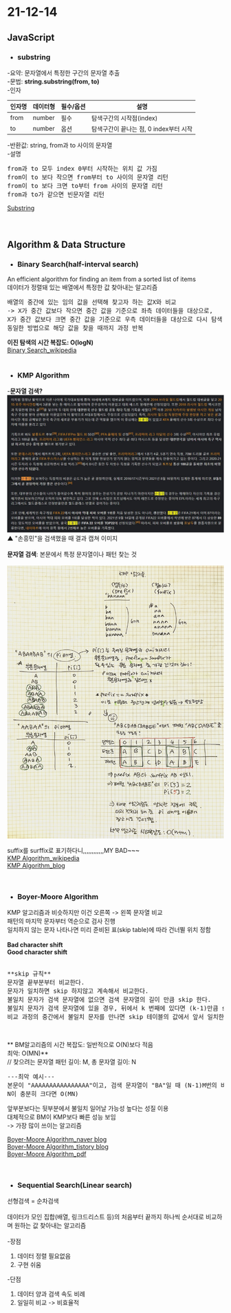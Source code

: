 21-12-14
===
<h2>JavaScript</h2>  

- <h3>substring</h3>  

-요약: 문자열에서 특정한 구간의 문자열 추출  
-문법: **string.substring(from, to)**  
-인자  

|인자명|데이터형|필수/옵션| 설명 |  
|------|---|---|------|  
|from|number|필수|탐색구간의 시작점(index)|  
|to|number|옵션|탐색구간이 끝나는 점, 0 index부터 시작|  
  
-반환값: string, from과 to 사이의 문자열  
-설명  
<pre>
from과 to 모두 index 0부터 시작하는 위치 값 가짐  
from이 to 보다 작으면 from부터 to 사이의 문자열 리턴  
from이 to 보다 크면 to부터 from 사이의 문자열 리턴  
from과 to가 같으면 빈문자열 리턴  
</pre>
  
[Substring](https://opentutorials.org/course/50/98)  
<br>
<br>
  
<h2>Algorithm & Data Structure</h2>  

- <h3>Binary Search(half-interval search)</h3>  
An efficient algorithm for finding an item from a sorted list of items  
데이터가 정렬돼 있는 배열에서 특정한 값 찾아내는 알고리즘  
<pre>
배열의 중간에 있는 임의 값을 선택해 찾고자 하는 값X와 비교  
-> X가 중간 값보다 작으면 중간 값을 기준으로 좌측 데이터들을 대상으로,  
X가 중간 값보다 크면 중간 값을 기준으로 우측 데이터들을 대상으로 다시 탐색  
동일한 방법으로 해당 값을 찾을 때까지 과정 반복  
</pre>
**이진 탐색의 시간 복잡도: O(logN)**  
[Binary Search_wikipedia](https://en.wikipedia.org/wiki/Binary_search_algorithm)  
<br>

- <h3>KMP Algorithm</h3>  
-**문자열 검색?**  
![StringSearchingEX](./../images/StringSearchingEX.JPG)  
▲ "손흥민"을 검색했을 때 결과 캡쳐 이미지  
<br>
**문자열 검색**: 본문에서 특정 문자열이나 패턴 찾는 것  
<br>
![kmp](./../images/kmpNote.jpg)  

suffix를 surffix로 표기하다니,,,,,,,,,,,,MY BAD~~~  
[KMP Algorithm_wikipedia](https://en.wikipedia.org/wiki/Knuth%E2%80%93Morris%E2%80%93Pratt_algorithm)  
[KMP Algorithm_blog](https://injae-kim.github.io/dev/2020/07/23/all-about-kmp-algorithm.html)  

<br>

- <h3>Boyer-Moore Algorithm</h3>  

KMP 알고리즘과 비슷하지만 이건 오른쪽 -> 왼쪽 문자열 비교  
패턴의 마지막 문자부터 역순으로 검사 진행  
일치하지 않는 문자 나타나면 미리 준비된 표(skip table)에 따라 건너뛸 위치 정함  
<br>
**Bad character shift**  
**Good character shift**  
<br>
<pre>
**skip 규칙**
문자열 끝부분부터 비교한다.
문자가 일치하면 skip 하지않고 계속해서 비교한다.
불일치 문자가 검색 문자열에 없으면 검색 문자열의 길이 만큼 skip 한다.
불일치 문자가 검색 문자열에 있을 경우, 뒤에서 k 번째에 있다면 (k-1)만큼 skip한다.
비교 과정의 중간에서 불일치 문자를 만나면 skip 테이블의 값에서 앞서 일치한 수 만큼 뺀 값 만큼 skip한다.
</pre>
<br>

** BM알고리즘의 시간 복잡도: 일반적으로 O(N)보다 적음  
  최악: O(MN)**  
  // 찾으려는 문자열 패턴 길이: M, 총 문자열 길이: N  
<pre>
---최악 예시---
본문이 "AAAAAAAAAAAAAAAA"이고, 검색 문자열이 "BA"일 때 (N-1)M번의 비교 수행
N이 충분히 크다면 O(MN)
</pre>
앞부분보다는 뒷부분에서 불일치 일어날 가능성 높다는 성질 이용  
대체적으로 BM이 KMP보다 빠른 성능 보임  
-> 가장 많이 쓰이는 알고리즘  

[Boyer-Moore Algorithm_naver blog](https://m.blog.naver.com/PostView.naver?isHttpsRedirect=true&blogId=cestlavie_01&logNo=221055516242)  
[Boyer-Moore Algorithm_tistory blog](https://devwooks.tistory.com/12)  
[Boyer-Moore Algorithm_pdf](http://www.cs.jhu.edu/~langmea/resources/lecture_notes/boyer_moore.pdf)  

<br>

- <h3>Sequential Search(Linear search)</h3>  
선형검색 = 순차검색  
<br>
데이터가 모인 집합(배열, 링크드리스트 등)의 처음부터 끝까지 하나씩 순서대로 비교하며 원하는 값 찾아내는 알고리즘  
<br>
-장점  
1) 데이터 정렬 필요없음  
2) 구현 쉬움  

-단점
1) 데이터 양과 검색 속도 비례  
2) 일일히 비교 -> 비효율적  

<br>

